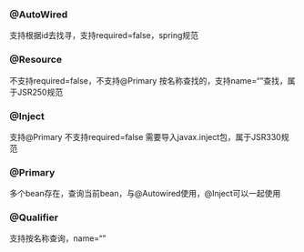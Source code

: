 ### @AutoWired

支持根据id去找寻，支持required=false，spring规范

### @Resource

不支持required=false，不支持@Primary 按名称查找的，支持name=“”查找，属于JSR250规范

### @Inject

支持@Primary 不支持required=false 需要导入javax.inject包，属于JSR330规范

### @Primary

多个bean存在，查询当前bean，与@Autowired使用，@Inject可以一起使用

### @Qualifier

支持按名称查询，name=“”

